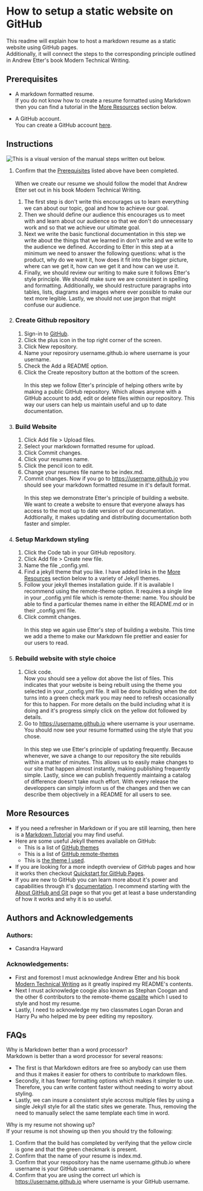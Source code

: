 # How to setup a static website on GitHub
This readme will explain how to host a markdown resume as a static website using GitHub pages.  
Additionally, it will connect the steps to the corresponding principle outlined in Andrew Etter's book Modern Technical Writing. 

## Prerequisites
* A markdown formatted resume.  
If you do not know how to create a resume formatted using Markdown then you can find a tutorial in the [More Resources](#more-resources) section below.

* A GitHub account.  
You can create a GitHub account [here](https://github.com/signup?source=login). 

## Instructions

![This is a visual version of the manual steps written out below.](https://github.com/chayward3113/chayward3113.github.io/blob/main/walkthrough.gif)

1. Confirm that the [Prerequisites](#prerequisites) listed above have been completed.  
   <br>When we create our resume we should follow the model that Andrew Etter set out in his book Modern Technical Writing.
   1. The first step is don't write this encourages us to learn everything we can about our topic, goal and how to achieve our goal.
   2. Then we should define our audience this encourages us to meet with and learn about our audience so that we don't do unnecessary work and so that we achieve our ultimate goal.
   3. Next we write the basic functional documentation in this step we write about the things that we learned in don't write and we write to the audience we defined. According to Etter in this step at a minimum we need to answer the following questions: what is the product, why do we want it, how does it fit into the bigger picture, where can we get it, how can we get it and how can we use it.
   4. Finally, we should review our writing to make sure it follows Etter's style principle. We should make sure we are consistent in spelling and formatting. Additionally, we should restructure paragraphs into tables, lists, diagrams and images where ever possible to make our text more legible. Lastly, we should not use jargon that might confuse our audience. 

2. ### Create Github repository
    1. Sign-in to [GitHub](https://github.com/login).  
    2. Click the plus icon in the top right corner of the screen.
    3. Click New repository. 
    4. Name your reposirory username.github.io where username is your username.
    5. Check the Add a README option.
    6. Click the Create repository button at the bottom of the screen.  
<br>In this step we follow Etter's principle of helping others write by making a public GitHub repository. Which allows anyone with a GitHub account to add, edit or delete files within our repository. This way our users can help us maintain useful and up to date documentation.

3. ### Build Website
    1. Click Add file > Upload files.
    2. Select your markdown formatted resume for upload. 
    3. Click Commit changes.
    4. Click your resumes name.
    5. Click the pencil icon to edit.
    6. Change your resumes file name to be index.md.
    7. Commit changes. Now if you go to https://username.github.io you should see your markdown formatted resume in it's default format.  
<br>In this step we demonstrate Etter's principle of building a website. We want to create a website to ensure that everyone always has access to the most up to date version of our documentation. Addtionally, it makes updating and distributing documentation both faster and simpler. 

4. ### Setup Markdown styling
    1. Click the Code tab in your GitHub repository.
    2. Click Add file > Create new file.
    3. Name the file _config.yml.
    4. Find a jekyll theme that you like. I have added links in the [More Resources](#more-resources) section below to a variety of Jekyll themes.
    5. Follow your jekyll themes installation guide.   If it is available I recommend using the remote-theme option. It requires a single line in your _config.yml file which is remote-theme: name. You should be able to find a particular themes name in either the README.md or in their _config.yml file.
    6. Click commit changes.  
<br>In this step we again use Etter's step of building a website. This time we add a theme to make our Markdown file prettier and easier for our users to read. 

5. ### Rebuild website with style choice
    1. Click code.  
Now you should see a yellow dot above the list of files. This indicates that your website is being rebuilt using the theme you selected in your _config.yml file. It will be done building when the dot turns into a green check mark you may need to refresh occasionally for this to happen. For more details on the build including what it is doing and it's progress simply click on the yellow dot followed by details.
    2. Go to https://username.github.io where username is your username. You should now see your resume formatted using the style that you chose.  
<br>In this step we use Etter's principle of updating frequently. Because whenever, we save a change to our repository the site rebuilds within a matter of minutes. This allows us to easily make changes to our site that happen almost instantly, making publishing frequently simple. Lastly, since we can publish frequently maintaing a catalog of difference doesn't take much effort. With every release the developpers can simply inform us of the changes and then we can describe them objectively in a README for all users to see.

## More Resources
* If you need a refresher in Markdown or if you are still learning, then here is a [Markdown Tutorial](https://www.markdowntutorial.com/) you may find useful.
* Here are some useful Jekyll themes available on GitHub:
    * This is a list of [GitHub themes](https://pages.github.com/themes/)
    * This is a list of [GitHub remote-themes](https://github.com/topics/remote-theme)
    * This is [the theme I used](https://github.com/coogie/oscailte).
* If you are looking for a more indepth overview of GitHub pages and how it works then checkout [Quickstart for GitHub Pages](https://docs.github.com/en/pages/quickstart).
* If you are new to GitHub you can learn more about it's power and capabilities through it's [documentation](https://docs.github.com/en). I recommend starting with the [About GitHub and Git](https://docs.github.com/en/get-started/start-your-journey/about-github-and-git) page so that you get at least a base understanding of how it works and why it is so useful.

## Authors and Acknowledgements
### Authors: 
* Casandra Hayward

### Acknowledgements: 
* First and foremost I must acknowledge Andrew Etter and his book [Modern Technical Writing](https://www.amazon.ca/Modern-Technical-Writing-Introduction-Documentation-ebook/dp/B01A2QL9SS/ref=sr_1_1?crid=3OKPDZ4W0S9Z1&dib=eyJ2IjoiMSJ9.7x6_md7AJLm7s3fbCCniuA.Nmvdv518HN-JlKjwwGQs9AlUaOCB3fi5z3wPXDmeYik&dib_tag=se&keywords=modern+technical+writing+by+andrew+etter&qid=1709825104&sprefix=modern+tech%2Caps%2C267&sr=8-1) as it greatly inspired my README's contents.
* Next I must acknowledge coogie also known as Stephan Coogan and the other 6 contributors to the remote-theme [oscailte](https://github.com/coogie/oscailte) which I used to style and host my resume.
* Lastly, I need to acknowledge my two classmates Logan Doran and Harry Pu who helped me by peer editing my repository.

## FAQs
Why is Markdown better than a word processor?  
Markdown is better than a word processor for several reasons: 
* The first is that Markdown editors are free so anybody can use them and thus it makes it easier for others to contribute to markdown files.
* Secondly, it has fewer formatting options which makes it simpler to use. Therefore, you can write content faster without needing to worry about styling.
* Lastly, we can insure a consistent style accross multiple files by using a single Jekyll style for all the static sites we generate. Thus, removing the need to manually select the same template each time in word.

 
Why is my resume not showing up?  
If your resume is not showing up then you should try the following:
1. Confirm that the build has completed by verifying that the yellow circle is gone and that the green checkmark is present.
2. Confirm that the name of your resume is index.md.
3. Confirm that your respository has the name username.github.io where username is your GitHub username.
4. Confirm that you are using the correct url which is https://username.github.io where username is your GitHub username.
